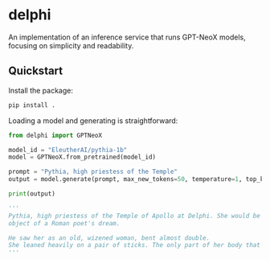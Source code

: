 # delphi
An implementation of an inference service that runs GPT-NeoX models, focusing on simplicity and readability.

## Quickstart
Install the package:

```bash
pip install .
```

Loading a model and generating is straightforward:

```python
from delphi import GPTNeoX

model_id = "EleutherAI/pythia-1b"
model = GPTNeoX.from_pretrained(model_id)

prompt = "Pythia, high priestess of the Temple"
output = model.generate(prompt, max_new_tokens=50, temperature=1, top_k=50)

print(output)

'''
Pythia, high priestess of the Temple of Apollo at Delphi. She would be the 
object of a Roman poet's dream.

He saw her as an old, wizened woman, bent almost double. 
She leaned heavily on a pair of sticks. The only part of her body that was
'''
```

